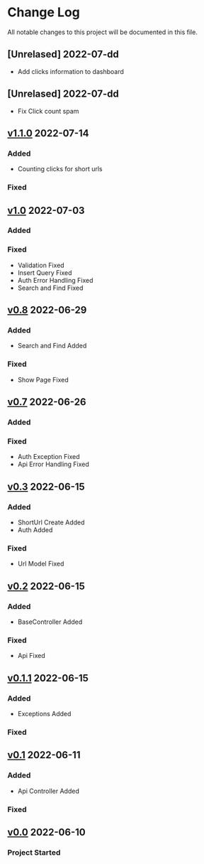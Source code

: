 # Change Log
All notable changes to this project will be documented in this file.

## [Unrelased] 2022-07-dd
- Add clicks information to dashboard

## [Unrelased] 2022-07-dd
- Fix Click count spam

## [v1.1.0] 2022-07-14
[v1.1.0]: https://github.com/amirdaraby/url-shortener/releases/tag/v.1.1.0
### Added
- Counting clicks for short urls
### Fixed

## [v1.0] 2022-07-03
[v1.0]: https://github.com/amirdaraby/url-shortener/releases/tag/v1.0
### Added
### Fixed
- Validation Fixed
- Insert Query Fixed
- Auth Error Handling Fixed
- Search and Find Fixed


## [v0.8] 2022-06-29
[v0.8]:https://github.com/amirdaraby/url-shortener/releases/tag/v0.8
### Added
- Search and Find Added
### Fixed
- Show Page Fixed


## [v0.7] 2022-06-26
[v0.7]:https://github.com/amirdaraby/url-shortener/releases/tag/v0.7
### Added
### Fixed
- Auth Exception Fixed
- Api Error Handling Fixed


## [v0.3] 2022-06-15
[v0.3]:https://github.com/amirdaraby/url-shortener/releases/tag/v0.3
### Added
- ShortUrl Create Added
- Auth Added
### Fixed
- Url Model Fixed


## [v0.2] 2022-06-15
[v0.2]:https://github.com/amirdaraby/url-shortener/releases/tag/v0.2
### Added
- BaseController Added
### Fixed
- Api Fixed


## [v0.1.1] 2022-06-15
[v0.1.1]:https://github.com/amirdaraby/url-shortener/releases/tag/v0.1.1
### Added
- Exceptions Added
### Fixed


## [v0.1] 2022-06-11
[v0.1]:https://github.com/amirdaraby/url-shortener/releases/tag/v0.1
### Added
- Api Controller Added
### Fixed

## [v0.0] 2022-06-10
### Project Started
[v0.0]:https://github.com/amirdaraby/url-shortener/releases/tag/v0.0

